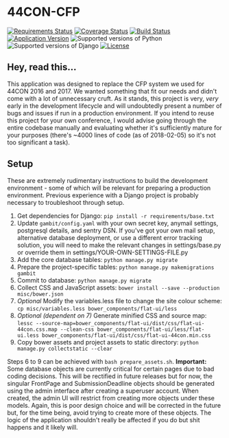 # 44CON-CFP

[![Requirements Status](https://requires.io/github/rawhex/44CON-CFP/requirements.svg?branch=master)](https://requires.io/github/rawhex/44CON-CFP/requirements/?branch=master) [![Coverage Status](https://coveralls.io/repos/github/rawhex/44CON-CFP/badge.svg?branch=master)](https://coveralls.io/github/rawhex/44CON-CFP?branch=master) [![Build Status](https://travis-ci.org/rawhex/44CON-CFP.svg?branch=master)](https://travis-ci.org/rawhex/44CON-CFP) [![Application Version](https://img.shields.io/badge/version-0.1.0-orange.svg)](https://github.com/rawhex/44CON-CFP) ![Supported versions of Python](https://img.shields.io/badge/Python-3.6-blue.svg) ![Supported versions of Django](https://img.shields.io/badge/Django-2.0-green.svg) [![License](https://img.shields.io/badge/license-GPLv3-yellow.svg)](https://github.com/nimxj/44CON-CFP/blob/master/LICENSE)

## Hey, read this...
This application was designed to replace the CFP system we used for 44CON 2016 and 2017. We wanted something that fit our needs and didn't come with a lot of unnecessary cruft. As it stands, this project is very, *very* early in the development lifecycle and will undoubtedly present a number of bugs and issues if run in a production environment. If you intend to reuse this project for your own conference, I would advise going through the entire codebase manually and evaluating whether it's sufficiently mature for your purposes (there's ~4000 lines of code (as of 2018-02-05) so it's not too significant a task).

## Setup
These are extremely rudimentary instructions to build the development environment - some of which will be relevant for preparing a production environment. Previous experience with a Django project is probably necessary to troubleshoot through setup.

1. Get dependencies for Django: `pip install -r requirements/base.txt`
2. Update `gambit/config.yaml` with your own secret key, anymail settings, postgresql details, and sentry DSN. If you've got your own mail setup, alternative database deployment, or use a different error tracking solution, you will need to make the relevant changes in settings/base.py or override them in settings/YOUR-OWN-SETTINGS-FILE.py
3. Add the core database tables: `python manage.py migrate`
4. Prepare the project-specific tables: `python manage.py makemigrations gambit`
5. Commit to database: `python manage.py migrate`
6. Collect CSS and JavaScript assets: `bower install --save --production misc/bower.json`
7. *Optional* Modify the variables.less file to change the site colour scheme: `cp misc/variables.less bower_components/flat-ui/less`
8. *Optional (dependent on 7)* Generate minified CSS and source map: `lessc --source-map=bower_components/flat-ui/dist/css/flat-ui-44con.css.map --clean-css bower_components/flat-ui/less/flat-ui.less bower_components/flat-ui/dist/css/flat-ui-44con.min.css`
9. Copy bower assets and project assets to static directory: `python manage.py collectstatic --clear`

Steps 6 to 9 can be achieved with `bash prepare_assets.sh`. **Important:** Some database objects are currently critical for certain pages due to bad coding decisions. This will be rectified in future releases but for now, the singular FrontPage and SubmissionDeadline objects should be generated using the admin interface after creating a superuser account. When created, the admin UI will restrict from creating more objects under these models. Again, this is poor design choice and will be corrected in the future but, for the time being, avoid trying to create more of these objects. The logic of the application shouldn't really be affected if you do but shit happens and it likely will.
